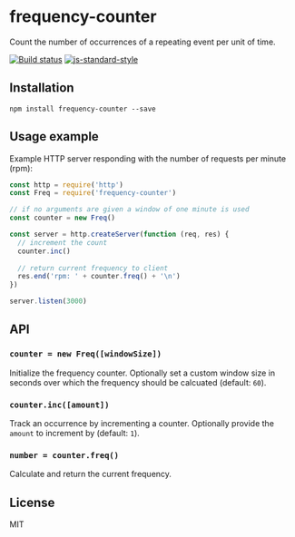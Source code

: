 # frequency-counter

Count the number of occurrences of a repeating event per unit of time.

[![Build status](https://travis-ci.org/watson/frequency-counter.svg?branch=master)](https://travis-ci.org/watson/frequency-counter)
[![js-standard-style](https://img.shields.io/badge/code%20style-standard-brightgreen.svg?style=flat)](https://github.com/feross/standard)

## Installation

```
npm install frequency-counter --save
```

## Usage example

Example HTTP server responding with the number of requests per minute (rpm):

```js
const http = require('http')
const Freq = require('frequency-counter')

// if no arguments are given a window of one minute is used
const counter = new Freq()

const server = http.createServer(function (req, res) {
  // increment the count
  counter.inc()
 
  // return current frequency to client
  res.end('rpm: ' + counter.freq() + '\n')
})

server.listen(3000)
```

## API

### `counter = new Freq([windowSize])`

Initialize the frequency counter. Optionally set a custom window size in
seconds over which the frequency should be calcuated (default: `60`).

### `counter.inc([amount])`

Track an occurrence by incrementing a counter. Optionally provide the
`amount` to increment by (default: `1`).

### `number = counter.freq()`

Calculate and return the current frequency.

## License

MIT
